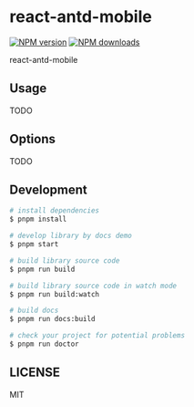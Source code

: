 # react-antd-mobile

[![NPM version](https://img.shields.io/npm/v/react-antd-mobile.svg?style=flat)](https://npmjs.org/package/react-antd-mobile)
[![NPM downloads](http://img.shields.io/npm/dm/react-antd-mobile.svg?style=flat)](https://npmjs.org/package/react-antd-mobile)

react-antd-mobile

## Usage

TODO

## Options

TODO

## Development

```bash
# install dependencies
$ pnpm install

# develop library by docs demo
$ pnpm start

# build library source code
$ pnpm run build

# build library source code in watch mode
$ pnpm run build:watch

# build docs
$ pnpm run docs:build

# check your project for potential problems
$ pnpm run doctor
```

## LICENSE

MIT
